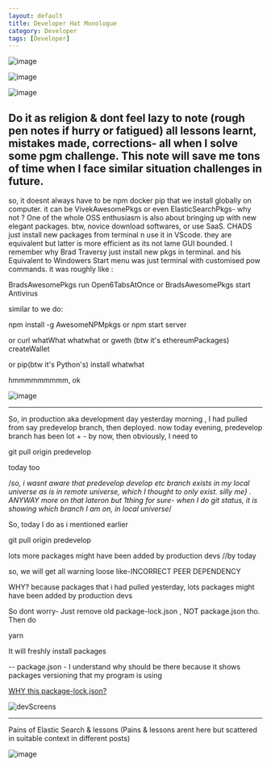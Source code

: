 ```yaml
---
layout: default
title: Developer Hat Monologue
category: Developer
tags: [Developer]
---
```


![image](https://github.com/sbibek086/write-the-docs/assets/11883023/0fe0724e-23fd-4e94-ab39-2e16e06fcdd1)

![image](https://github.com/sbibek086/write-the-docs/assets/11883023/4b0dd7eb-3c1f-4eea-9e6c-8a3e195a6ae4)

![image](https://github.com/sbibek086/write-the-docs/assets/11883023/91c27dcb-fee0-40bf-9455-b64fff2580d2)

Do it as religion & dont feel lazy to note (rough pen notes if hurry or fatigued) all lessons learnt, mistakes made, corrections- all when I solve some pgm challenge. This note will save me tons of time when I face similar situation challenges in future.
---

so, it doesnt always have to be npm docker pip that we install globally on computer.
it can be VivekAwesomePkgs or even ElasticSearchPkgs- why not ?
One of the whole OSS enthusiasm is also about bringing up with new elegant packages.
btw, novice download softwares, or use SaaS. CHADS just install new packages from terminal n use it in VScode. they are equivalent but latter is more efficient as its not lame GUI bounded.
I remember why Brad Traversy just install new pkgs in terminal. and his Equivalent to Windowers Start menu was just terminal with customised pow commands.
it was roughly like :

BradsAwesomePkgs run Open6TabsAtOnce or BradsAwesomePkgs start Antivirus

similar to we do:

npm install -g AwesomeNPMpkgs   or  npm start server

or  curl whatWhat whatwhat  or gweth (btw it's ethereumPackages) createWallet

or  pip(btw it's Python's) install whatwhat

hmmmmmmmmm, ok

![image](https://github.com/sbibek086/write-the-docs/assets/11883023/5e87135a-1f6f-474c-b388-20c731c4e078)

----
So, in production aka development day yesterday morning , I had pulled from say predevelop branch, then deployed.
now today evening, predevelop branch has been lot + - by now,
then obviously, I need to 

git pull origin predevelop

today too

/*so, i wasnt aware that predevelop develop etc branch exists in my local universe as is in remote universe, which I thought to only exist. silly me} .
ANYWAY more on that lateron but 1thing for sure- when I do git status, it is showing which branch I am on, in local universe*/

So, today I do as i mentioned earlier

git pull origin predevelop

lots more packages might have been added by production devs //by today

so, we will get all warning loose like-INCORRECT PEER DEPENDENCY

WHY? because packages that i had pulled yesterday, lots packages might have been added by production devs

So dont worry- Just remove old package-lock.json , NOT package.json tho. Then do

yarn

It will freshly install packages

--
package.json - I understand why should be there because it shows packages versioning that my program is using

[WHY this package-lock.json?](https://www.geeksforgeeks.org/difference-between-package-json-and-package-lock-json-files/)

![devScreens](https://user-images.githubusercontent.com/11883023/267171117-c2518bd4-3fbd-49de-bbca-99325e2d22d6.jpeg)

---
Pains of Elastic Search & lessons (Pains & lessons arent here but scattered in suitable context in different posts)

![image](https://github.com/sbibek086/write-the-docs/assets/11883023/f8b61f14-1df5-4581-b68d-528183218778)
